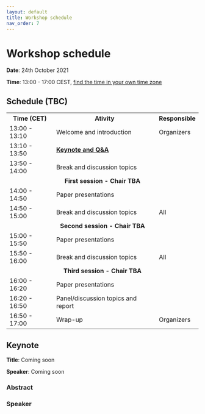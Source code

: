 ```yaml
---
layout: default
title: Workshop schedule
nav_order: 7
---
```


# Workshop schedule

**Date**: 24th October 2021

**Time**: 13:00 - 17:00 CEST, [find the time in your own time zone](https://www.timeanddate.com/worldclock/fixedtime.html?msg=DaMaLOS&iso=20211024T13&p1=311&ah=4)

## Schedule (TBC)

<table>
<tbody>
<tr align="center">
<th>Time (CET)</th>
<th>Ativity</th>
<th>Responsible</th>
</tr>

<tr>
<td>13:00 - 13:10</td>
<td>Welcome and introduction</td>
<td>Organizers</td>
</tr>

<tr>
<td>13:10 - 13:50</td>
<td><strong><a href="#keynote">Keynote and Q&A</a></strong></td>
<td><strong></strong></td>
</tr>

<tr>
<td>13:50 - 14:00</td>
<td>Break and discussion topics</td>
<td><strong></strong></td>
</tr>

<tr>
<td colspan="3" align="center"><strong>First session - Chair TBA</strong></td>
</tr>

<tr>
<td>14:00 - 14:50</td>
<td>Paper presentations</td>
<td></td>
</tr>

<tr>
<td>14:50 - 15:00</td>
<td>Break and discussion topics</td>
<td>All</td>
</tr>

<tr>
<td colspan="3" align="center"><strong>Second session - Chair TBA</strong></td>
</tr>

<tr>
<td>15:00 - 15:50</td>
<td>Paper presentations</td>
<td></td>
</tr>

<tr>
<td>15:50 - 16:00</td>
<td>Break and discussion topics</td>
<td>All</td>
</tr>

<tr>
<td colspan="3" align="center"><strong>Third session - Chair TBA</strong></td>
</tr>

<tr>
<td>16:00 - 16:20</td>
<td>Paper presentations</td>
<td></td>
</tr>

<tr>
<td>16:20 - 16:50</td>
<td>Panel/discussion topics and report</td>
<td></td>
</tr>

<tr>
<td>16:50 - 17:00</td>
<td>Wrap-up</td>
<td>Organizers</td>
</tr>
</tbody>
</table>

## Keynote

**Title**: Coming soon

**Speaker**: Coming soon

### Abstract

### Speaker

